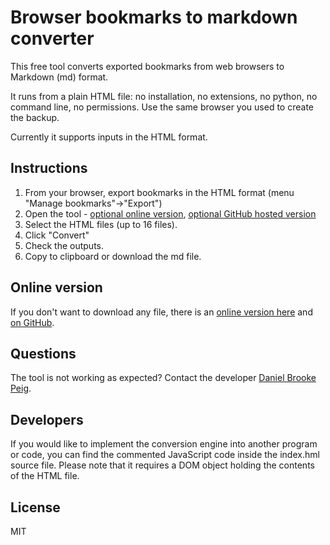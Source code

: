 # Browser bookmarks to markdown converter

This free tool converts exported bookmarks from web browsers to Markdown (md) format.

It runs from a plain HTML file: no installation, no extensions, no python, no command line, no permissions. Use the same browser you used to create the backup.

Currently it supports inputs in the HTML format.

## Instructions
1. From your browser, export bookmarks in the HTML format (menu "Manage bookmarks"->"Export")
2. Open the tool - [optional online version](https://www.danbp.org/bookmarks2md.html), [optional GitHub hosted version](https://danpeig.github.io/bookmarks2md/bookmarks2md.html)
3. Select the HTML files (up to 16 files).
4. Click "Convert"
5. Check the outputs.
6. Copy to clipboard or download the md file.

## Online version
If you don't want to download any file, there is an [online version here](https://www.danbp.org/bookmarks2md.html) and [on GitHub](https://danpeig.github.io/bookmarks2md/bookmarks2md.html).

## Questions
The tool is not working as expected? Contact the developer <a href="https://www.danbp.org">Daniel Brooke Peig</a>.

## Developers
If you would like to implement the conversion engine into another program or code, you can find the commented JavaScript code inside the index.hml source file. Please note that it requires a DOM object holding the contents of the HTML file.

## License
MIT
